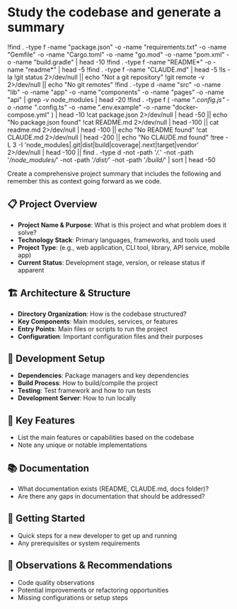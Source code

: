 # Study the codebase and generate a summary

!find . -type f -name "package.json" -o -name "requirements.txt" -o -name "Gemfile" -o -name "Cargo.toml" -o -name "go.mod" -o -name "pom.xml" -o -name "build.gradle" | head -10
!find . -type f -name "README*" -o -name "readme*" | head -5
!find . -type f -name "CLAUDE.md" | head -5
!ls -la
!git status 2>/dev/null || echo "Not a git repository"
!git remote -v 2>/dev/null || echo "No git remotes"
!find . -type d -name "src" -o -name "lib" -o -name "app" -o -name "components" -o -name "pages" -o -name "api" | grep -v node_modules | head -20
!find . -type f \( -name "*.config.js" -o -name "*.config.ts" -o -name ".env.example" -o -name "docker-compose.yml" \) | head -10
!cat package.json 2>/dev/null | head -50 || echo "No package.json found"
!cat README.md 2>/dev/null | head -100 || cat readme.md 2>/dev/null | head -100 || echo "No README found"
!cat CLAUDE.md 2>/dev/null | head -200 || echo "No CLAUDE.md found"
!tree -L 3 -I 'node_modules|.git|dist|build|coverage|.next|target|vendor' 2>/dev/null | head -100 || find . -type d -not -path '*/\.*' -not -path '*/node_modules/*' -not -path '*/dist/*' -not -path '*/build/*' | sort | head -50

Create a comprehensive project summary that includes the following and remember this as context going forward as we code.

## 📋 Project Overview
- **Project Name & Purpose**: What is this project and what problem does it solve?
- **Technology Stack**: Primary languages, frameworks, and tools used
- **Project Type**: (e.g., web application, CLI tool, library, API service, mobile app)
- **Current Status**: Development stage, version, or release status if apparent

## 🏗️ Architecture & Structure
- **Directory Organization**: How is the codebase structured?
- **Key Components**: Main modules, services, or features
- **Entry Points**: Main files or scripts to run the project
- **Configuration**: Important configuration files and their purposes

## 🔧 Development Setup
- **Dependencies**: Package managers and key dependencies
- **Build Process**: How to build/compile the project
- **Testing**: Test framework and how to run tests
- **Development Server**: How to run locally

## 🌟 Key Features
- List the main features or capabilities based on the codebase
- Note any unique or notable implementations

## 📚 Documentation
- What documentation exists (README, CLAUDE.md, docs folder)?
- Are there any gaps in documentation that should be addressed?

## 🚀 Getting Started
- Quick steps for a new developer to get up and running
- Any prerequisites or system requirements

## 🤔 Observations & Recommendations
- Code quality observations
- Potential improvements or refactoring opportunities
- Missing configurations or setup steps

